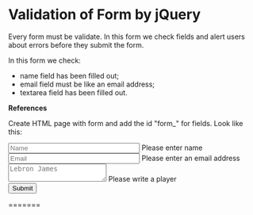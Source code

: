 Validation of Form by jQuery
============================

Every form must be validate. In this form we check fields and alert users about errors before they submit the form.

In this form we check:
- name field has been filled out;
- email field must be like an email address;
- textarea field has been filled out.

<strong>References</strong>

Create HTML page with form and add the id "form_<name field>" for fields.
Look like this:
<form method="post" action="" id="player">
    <div>
        <input type="text" name="name" placeholder="Name" size="30" id="form_name">
        <span class="name-false">Please enter name</span>
    </div>
    <div>
        <input type="text" name="email" placeholder="Email" size="30" id="form_email">
        <span class="email-false">Please enter an email address</span>
    </div>
    <div>
        <textarea name="field" placeholder="Lebron James" cols="22" id="form_field"></textarea>
        <span class="field-false">Please write a player</span>
    </div>
    <button type="submit" id="submit">Submit</button>
</form>
=======

